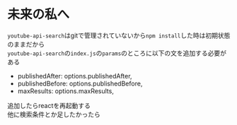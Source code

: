 # 未来の私へ
`youtube-api-search`はgitで管理されていないから`npm install`した時は初期状態のままだから  
`youtube-api-search`の`index.js`の`params`のところに以下の文を追加する必要がある

* publishedAfter: options.publishedAfter,
* publishedBefore: options.publishedBefore,
* maxResults: options.maxResults,

追加したらreactを再起動する  
他に検索条件とか足したかったら